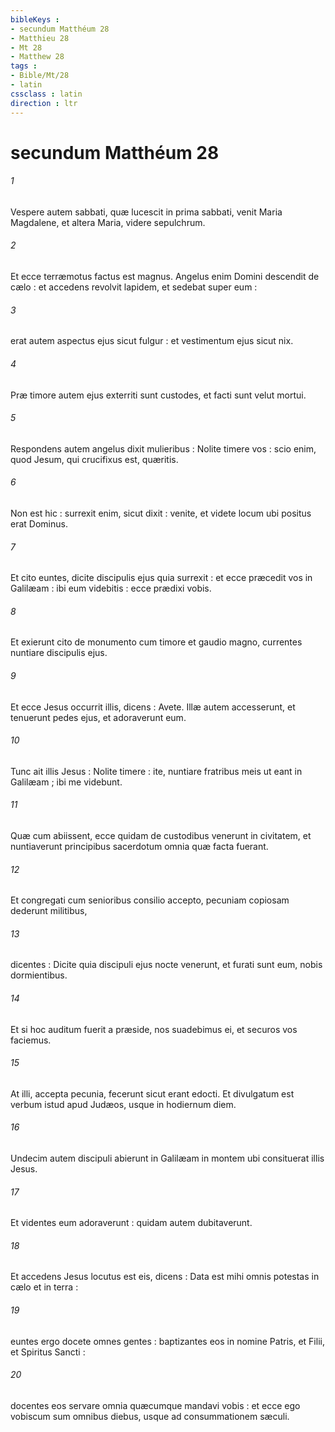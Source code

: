 ```yaml
---
bibleKeys : 
- secundum Matthéum 28
- Matthieu 28
- Mt 28
- Matthew 28
tags : 
- Bible/Mt/28
- latin
cssclass : latin
direction : ltr
---
```


# secundum Matthéum 28

###### 1
Vespere autem sabbati, quæ lucescit in prima sabbati, venit Maria Magdalene, et altera Maria, videre sepulchrum.
###### 2
Et ecce terræmotus factus est magnus. Angelus enim Domini descendit de cælo : et accedens revolvit lapidem, et sedebat super eum :
###### 3
erat autem aspectus ejus sicut fulgur : et vestimentum ejus sicut nix.
###### 4
Præ timore autem ejus exterriti sunt custodes, et facti sunt velut mortui.
###### 5
Respondens autem angelus dixit mulieribus : Nolite timere vos : scio enim, quod Jesum, qui crucifixus est, quæritis.
###### 6
Non est hic : surrexit enim, sicut dixit : venite, et videte locum ubi positus erat Dominus.
###### 7
Et cito euntes, dicite discipulis ejus quia surrexit : et ecce præcedit vos in Galilæam : ibi eum videbitis : ecce prædixi vobis.
###### 8
Et exierunt cito de monumento cum timore et gaudio magno, currentes nuntiare discipulis ejus.
###### 9
Et ecce Jesus occurrit illis, dicens : Avete. Illæ autem accesserunt, et tenuerunt pedes ejus, et adoraverunt eum.
###### 10
Tunc ait illis Jesus : Nolite timere : ite, nuntiare fratribus meis ut eant in Galilæam ; ibi me videbunt.
###### 11
Quæ cum abiissent, ecce quidam de custodibus venerunt in civitatem, et nuntiaverunt principibus sacerdotum omnia quæ facta fuerant.
###### 12
Et congregati cum senioribus consilio accepto, pecuniam copiosam dederunt militibus,
###### 13
dicentes : Dicite quia discipuli ejus nocte venerunt, et furati sunt eum, nobis dormientibus.
###### 14
Et si hoc auditum fuerit a præside, nos suadebimus ei, et securos vos faciemus.
###### 15
At illi, accepta pecunia, fecerunt sicut erant edocti. Et divulgatum est verbum istud apud Judæos, usque in hodiernum diem.
###### 16
Undecim autem discipuli abierunt in Galilæam in montem ubi consituerat illis Jesus.
###### 17
Et videntes eum adoraverunt : quidam autem dubitaverunt.
###### 18
Et accedens Jesus locutus est eis, dicens : Data est mihi omnis potestas in cælo et in terra :
###### 19
euntes ergo docete omnes gentes : baptizantes eos in nomine Patris, et Filii, et Spiritus Sancti :
###### 20
docentes eos servare omnia quæcumque mandavi vobis : et ecce ego vobiscum sum omnibus diebus, usque ad consummationem sæculi.
